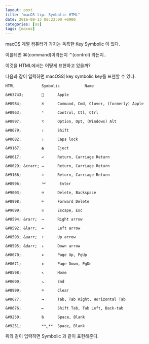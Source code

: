 ```yaml
---
layout: post
title: "macOS tip. Symbolic HTML"
date: 2016-08-13 00:23:00 +0900
categories: [os]
tags: [macos]
---
```


macOS 계열 컴퓨터가 가지는 독특한 Key Symbolic 이 있다.

이를테면 ⌘(command)이라든지 ⌃(control) 라든지..

이것을 HTML에서는 어떻게 표현하고 있을까?
<!--more-->
다음과 같이 입력하면 macOS의 key symbolic key를 표현할 수 있다.

```
HTML            Symbolic           Name

&#63743;              Apple

&#8984;         ⌘      Command, Cmd, Clover, (formerly) Apple

&#8963;         ⌃      Control, Ctl, Ctrl

&#8997;         ⌥      Option, Opt, (Windows) Alt

&#8679;         ⇧      Shift

&#8682;         ⇪      Caps lock

&#9167;         ⏏      Eject

&#8617;         ↩      Return, Carriage Return

&#8629; &crarr; ↵      Return, Carriage Return

&#9166;         ⏎      Return, Carriage Return

&#8996;         ⌤      Enter

&#9003;         ⌫      Delete, Backspace

&#8998;         ⌦      Forward Delete

&#9099;         ⎋      Escape, Esc

&#8594; &rarr;  →      Right arrow

&#8592; &larr;  ←      Left arrow

&#8593; &uarr;  ↑      Up arrow

&#8595; &darr;  ↓      Down arrow

&#8670;         ⇞      Page Up, PgUp

&#8671;         ⇟      Page Down, PgDn

&#8598;         ↖      Home

&#8600;         ↘      End

&#8999;         ⌧      Clear

&#8677;         ⇥      Tab, Tab Right, Horizontal Tab

&#8676;         ⇤      Shift Tab, Tab Left, Back-tab

&#9250;         ␢      Space, Blank

&#9251;         **␣**  Space, Blank
```

위와 같이 입력하면 Symbolic 과 같이 표현해준다.
